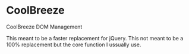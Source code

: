 # CoolBreeze
CoolBreeze DOM Management

This meant to be a faster replacement for jQuery.  This not meant to be a 100% replacement but the core function I ussually use.

